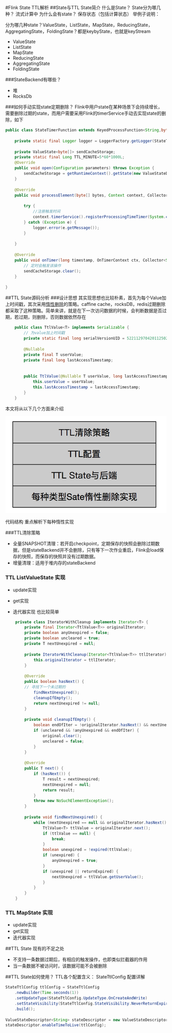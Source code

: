 
#Flink State TTL解析
##State与TTL State简介
什么是State？ State分为哪几种？
  流式计算中
为什么会有state？
保存状态（包括计算状态）
举例子说明：

分为哪几种state？ValueState，ListState，MapState，ReducingState，AggregatingState，FoldingState？都是keybyState，也就是keyStream

* ValueState
* ListState
* MapState
* ReducingState
* AggregatingState
* FoldingState

###StateBackend有哪些？
* 堆
* RocksDb 

###如何手动实现state定期删除？
Flink中用户state在某种场景下会持续增长，需要删除过期的state，而用户需要采用Flink的timerService手动去实现state的删除，如下

```java
public class StateTimerFunction extends KeyedProcessFunction<String,byte[],String> {

	private static final Logger logger = LoggerFactory.getLogger(StateTimerFunction.class);

	private ValueState<byte[]> sendCacheStorage;
	private static final Long TTL_MINUTE=5*60*1000L;
	@Override
	public void open(Configuration parameters) throws Exception {
		sendCacheStorage = getRuntimeContext().getState(new ValueStateDescriptor<byte[]>("sendCacheStorage", byte[].class));
	}

	@Override
	public void processElement(byte[] bytes, Context context, Collector<String> collector) throws Exception {

		try {
			//注册触发时间
			context.timerService().registerProcessingTimeTimer(System.currentTimeMillis() + TTL_MINUTE);
		} catch (Exception e) {
			logger.error(e.getMessage());
		}

	}

	@Override
	public void onTimer(long timestamp, OnTimerContext ctx, Collector<String> out) throws Exception {
	    // 定时会触发该操作
		sendCacheStorage.clear();
	}

}
```

##TTL State源码分析
###设计思想
其实现思想也比较朴素，首先为每个Value加上时间戳，其次采用[惰性删除](https://baike.baidu.com/item/%E6%83%B0%E6%80%A7%E5%88%A0%E9%99%A4)的策略。caffine cache，rocksDB，redis过期删除都采取了这种策略。简单来讲，就是在下一次访问数据的时候，会判断数据是否过期，若过期，则删除，否则数据依然存在 

```java
    public class TtlValue<T> implements Serializable {
		// 为value加上时间戳
		private static final long serialVersionUID = 5221129704201125020L;
	
		@Nullable
		private final T userValue;
		private final long lastAccessTimestamp;
	
	
		public TtlValue(@Nullable T userValue, long lastAccessTimestamp) {
			this.userValue = userValue;
			this.lastAccessTimestamp = lastAccessTimestamp;
		}
	}

```
本文将从以下几个方面来介绍    

![avatar](ttl_state_process.PNG)

代码结构
重点解析下每种惰性实现

###TTL清除策略
* 全量SNAPSHOT清理：若开启checkpoint，定期保存的快照会删除过期数据，但是stateBackend并不会删除，只有等下一次作业重启，Flink会load保存的快照，而保存的快照并没有过期数据。
* 增量清理：适用于堆内存的stateBackend

### TTL ListValueState 实现
* update实现
* get实现
* 迭代器实现 也比较简单
  
   ```java
  	private class IteratorWithCleanup implements Iterator<T> {
		private final Iterator<TtlValue<T>> originalIterator;
		private boolean anyUnexpired = false;
		private boolean uncleared = true;
		private T nextUnexpired = null;

		private IteratorWithCleanup(Iterator<TtlValue<T>> ttlIterator) {
			this.originalIterator = ttlIterator;
		}

		@Override
		public boolean hasNext() {
		// 寻找下一个未过期的
			findNextUnexpired();
			cleanupIfEmpty();
			return nextUnexpired != null;
		}

		private void cleanupIfEmpty() {
			boolean endOfIter = !originalIterator.hasNext() && nextUnexpired == null;
			if (uncleared && !anyUnexpired && endOfIter) {
				original.clear();
				uncleared = false;
			}
		}

		@Override
		public T next() {
			if (hasNext()) {
				T result = nextUnexpired;
				nextUnexpired = null;
				return result;
			}
			throw new NoSuchElementException();
		}

		private void findNextUnexpired() {
			while (nextUnexpired == null && originalIterator.hasNext()) {
				TtlValue<T> ttlValue = originalIterator.next();
				if (ttlValue == null) {
					break;
				}
				boolean unexpired = !expired(ttlValue);
				if (unexpired) {
					anyUnexpired = true;
				}
				if (unexpired || returnExpired) {
					nextUnexpired = ttlValue.getUserValue();
				}
			}
		}
	}
   ```
    

### TTL MapState 实现
* update实现
* get实现
* 迭代器实现

##TTL State 现有的不足之处

* 不支持一条数据过期后，有相应的触发操作，也即类似拦截器的作用
* 当一条数据不被访问时，该数据可能不会被删除 

##TTL State如何使用？
 TTL各个配置含义：
StateTtlConfig 配置详解

```java
StateTtlConfig ttlConfig = StateTtlConfig
    .newBuilder(Time.seconds(1))
    .setUpdateType(StateTtlConfig.UpdateType.OnCreateAndWrite)
    .setStateVisibility(StateTtlConfig.StateVisibility.NeverReturnExpired)
    .build();
    
ValueStateDescriptor<String> stateDescriptor = new ValueStateDescriptor<>("text state", String.class);
stateDescriptor.enableTimeToLive(ttlConfig);
```



